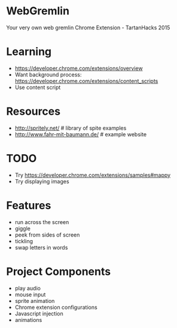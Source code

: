 # WebGremlin
Your very own web gremlin Chrome Extension - TartanHacks 2015

# Learning
- https://developer.chrome.com/extensions/overview
- Want background process: https://developer.chrome.com/extensions/content_scripts
- Use content script

# Resources
- http://spritely.net/            # library of spite examples
- http://www.fahr-mit-baumann.de/ # example website

# TODO
- Try https://developer.chrome.com/extensions/samples#mappy
- Try displaying images

# Features
- run across the screen
- giggle
- peek from sides of screen
- tickling
- swap letters in words

# Project Components
- play audio
- mouse input
- sprite animation
- Chrome extension configurations
- Javascript injection
- animations
